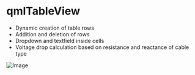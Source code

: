 # qmlTableView

- Dynamic creation of table rows
- Addition and deletion of rows
- Dropdown and textfield inside cells
- Voltage drop calculation based on resistance and reactance of cable type

![Image](https://github.com/user-attachments/assets/788977db-77a5-4e72-888f-9c96efb9ac28)